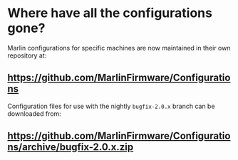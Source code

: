 # Where have all the configurations gone?


Marlin configurations for specific machines are now maintained in their own repository at:

## https://github.com/MarlinFirmware/Configurations

Configuration files for use with the nightly `bugfix-2.0.x` branch can be downloaded from:

## https://github.com/MarlinFirmware/Configurations/archive/bugfix-2.0.x.zip

